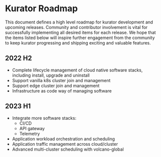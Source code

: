 # Kurator Roadmap

This document defines a high level roadmap for kurator development and upcoming releases.
Community and contributor involvement is vital for successfully implementing all desired items for each release.
We hope that the items listed below will inspire further engagement from the community to keep kurator progressing and shipping exciting and valuable features.

## 2022 H2
- Complete lifecycle management of cloud native software stacks, including install, upgrade and uninstall
- Support vanilla k8s cluster join and management
- Support edge cluster join and management
- Infrastructure as code way of managing software

## 2023 H1
- Integrate more software stacks:
  - CI/CD
  - API gateway
  - Telemetry
- Application workload orchestration and scheduling
- Application traffic management across cloud/cluster
- Advanced multi-cluster scheduling with volcano-global